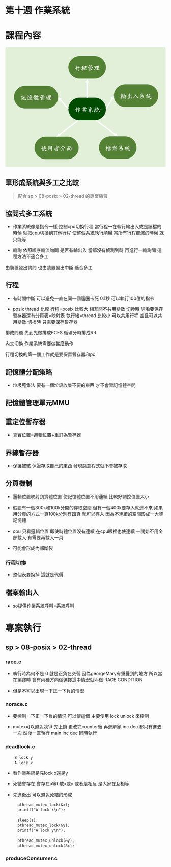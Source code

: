 # 第十週 作業系統

# 課程內容

<img src="./picture/20210428P2.png"/>

## 單形成系統與多工之比較

>配合 sp > 08-posix > 02-thread 的專案練習

## 協問式多工系統

* 作業系統像是指令一樣 控制cpu切換行程 當行程一在執行輸出入或是讀檔的時候 就把cpu切換到其他行程 使整個系統執行順暢
當所有行程都滿的時候 就只能等

* 輪詢 依照順序輪流詢問 是否有輸出入 當都沒有偵測到時 再進行一輪詢問
這種方法不適合多工

由裝置發出詢問
也由裝置發出中斷
適合多工

## 行程

* 有時間中斷 可以避免一直在同一個迴圈卡死
0.1秒 可以執行100億的指令

* posix thread 比較
行程=posix 比較大
相互間不共用變數
切換時 除嘞要保存暫存器還有分頁表=映射表
執行緒=thread 比較小
可以共用行程 並且可以共用變數
切換時 只需要保存暫存器

排成問題
先到先做排成FCFS
循環分時排成RR

內文切換
作業系統需要做甚麼動作


行程切換的第一個工作就是要保留暫存器和pc 

## 記憶體分配策略
* 垃圾蒐集法 要有一個垃圾收集不要的東西 才不會暫記憶體空間

## 記憶體管理單元MMU

## 重定位暫存器
* 真實位置=邏輯位置+重訂為暫存器

## 界線暫存器
* 保護被駭
保證存取自己的東西
發現惡意程式就不會被存取

## 分頁機制
* 邏輯位置映射到實體位置 使記憶體位置不用連續 比較好調控位置大小 

* 假設有一個300k和100k分開的存取空間 但有一個400k要存入就進不來 如果用分頁的方式一頁100k分別有四頁 就可以存入 因為不連續的空間形成一大塊記憶體

* cpu 只看邏輯位置 即使時體位置沒有連續 在cpu眼裡也使連續 一開始不用全部載入 有需要再載入一頁

* 可能會形成內部斷裂

### 行程切換
* 整個表要換掉 這就是代價

## 檔案輸出入
* so提供作業系統呼叫=系統呼叫





# 專案執行

## sp > 08-posix > 02-thread

### race.c

* 執行時為何不是 0 就是正負在交替
因為georgeMary有重疊到的地方 所以當在編譯時 會有兩種方向做選擇這中情況就叫做 RACE CONDITION

* 但是不可以出現一下正一下負的情況

### norace.c

* 要控制一下正一下負的情況 可以使這個
主要使用 lock unlock 來控制

* mutex可以避免競爭
先上鎖 更改完counter後 再進解鎖
inc dec 都只有進去一次 然後一直執行
main inc dec 同時執行

### deadllock.c

        B lock y
        A lock x

* 看作業系統是先lock x還是y  

* 死結會存在 會存在a等b放x或y 或者是相反 是大家在互相等

* 先進後出 可以避免死結的形成

        pthread_mutex_lock(&x);
        printf("A lock x\n");

        sleep(1);
        pthread_mutex_lock(&y);
        printf("A lock y\n");

        pthread_mutex_unlock(&y); 
        pthread_mutex_unlock(&x);

### produceConsumer.c






